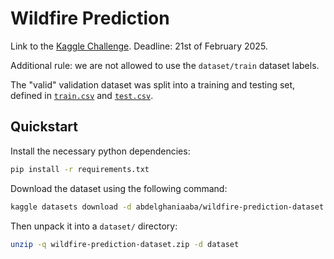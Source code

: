 # Wildfire Prediction

Link to the [Kaggle Challenge](https://www.kaggle.com/datasets/abdelghaniaaba/wildfire-prediction-dataset).
Deadline: 21st of February 2025.

Additional rule: we are not allowed to use the `dataset/train` dataset labels.

The "valid" validation dataset was split into a training and testing set, defined in [`train.csv`](./train.csv) and [`test.csv`](./test.csv).

## Quickstart

Install the necessary python dependencies:

```bash
pip install -r requirements.txt
```

Download the dataset using the following command:

```bash
kaggle datasets download -d abdelghaniaaba/wildfire-prediction-dataset
```

Then unpack it into a `dataset/` directory:

```bash
unzip -q wildfire-prediction-dataset.zip -d dataset
```
